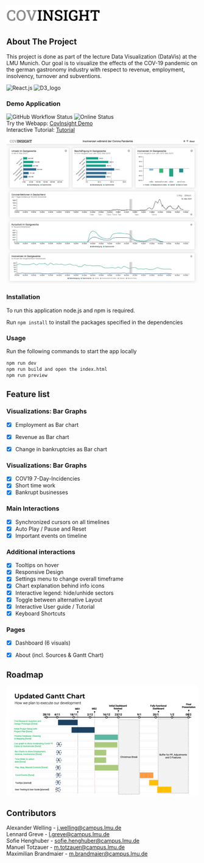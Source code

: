 ![Logo](./src/images/Logo.png "CovInsight Logo")


<!-- ABOUT THE PROJECT -->
## About The Project
This project is done as part of the lecture Data Visualization (DataVis) at the LMU Munich. Our goal is to visualize the effects of the COV-19 pandemic on the german gastronomy industry with respect to revenue, employment, insolvency, turnover and subventions.

![React.js] ![D3_logo]


<!-- DEMO -->
### Demo Application
![GitHub Workflow Status](https://img.shields.io/github/actions/workflow/status/InfoVis22/CovInsights/azure-static-web-apps-calm-field-04d458303.yml?style=flat-square) ![Online Status](https://img.shields.io/badge/status-online-brightgreen?style=flat-square) \
Try the Webapp: [CovInsight Demo](https://covinsight.mmt-lmu.de/)\
Interactive Tutorial: [Tutorial](https://covinsight.mmt-lmu.de/userguide)


![Screenshot of Webapp](./public/images/CovInsightDemo.png "Screenshot of Webapp")


<!-- Installation -->
### Installation
To run this application node.js and npm is required.

Run `npm install` to install the packages specified in the dependencies

<!-- Usage -->
### Usage
Run the following commands to start the app locally
```
npm run dev
npm run build and open the index.html
npm run preview
```


<!-- Features -->
## Feature list

### Visualizations: Bar Graphs
- [x] Employment as Bar chart
- [x] Revenue as Bar chart
- [x] Change in bankruptcies as Bar chart 


### Visualizations: Bar Graphs
- [x] COV19 7-Day-Incidencies
- [x] Short time work
- [x] Bankrupt businesses

### Main Interactions
- [x] Synchronized cursors on all timelines
- [x] Auto Play / Pause and Reset
- [x] Important events on timeline

### Additional interactions
- [x] Tooltips on hover
- [x] Responsive Design
- [x] Settings menu to change overall timeframe
- [x] Chart explanation behind info icons
- [x] Interactive legend: hide/unhide sectors
- [x] Toggle between alternative Layout 
- [x] Interactive User guide / Tutorial
- [x] Keyboard Shortcuts

### Pages
- [x] Dashboard (6 visuals)
- [x] About (incl. Sources & Gantt Chart)


<!-- ROADMAP -->
## Roadmap

![Gantt Chart](./public/images/Gant.png "Gantt Chart od Team 03")



<!-- CONTACT -->
## Contributors
Alexander Welling - j.welling@campus.lmu.de <br/>
Lennard Greve - l.greve@campus.lmu.de <br/>
Sofie Henghuber - sofie.henghuber@campus.lmu.de <br/>
Manuel Totzauer - m.totzauer@campus.lmu.de <br/>
Maximilian Brandmaier - m.brandmaier@campus.lmu.de


<!-- MARKDOWN LINKS & IMAGES -->
<!-- https://www.markdownguide.org/basic-syntax/#reference-style-links -->
[React.js]: https://img.shields.io/badge/React-20232A?style=for-the-badge&logo=react&logoColor=61DAFB
[D3_logo]: https://camo.githubusercontent.com/67c208d052be83838e7481b47cc2fcf47b9e1faf527aed94f109876212cbab72/68747470733a2f2f696d672e736869656c64732e696f2f7374617469632f76313f7374796c653d666f722d7468652d6261646765266d6573736167653d44332e6a7326636f6c6f723d323232323232266c6f676f3d44332e6a73266c6f676f436f6c6f723d463941303343266c6162656c3d
[React-url]: https://reactjs.org/